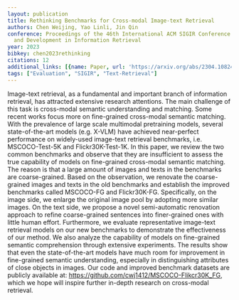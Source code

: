 ```yaml
---
layout: publication
title: Rethinking Benchmarks for Cross-modal Image-text Retrieval
authors: Chen Weijing, Yao Linli, Jin Qin
conference: Proceedings of the 46th International ACM SIGIR Conference on Research
  and Development in Information Retrieval
year: 2023
bibkey: chen2023rethinking
citations: 12
additional_links: [{name: Paper, url: 'https://arxiv.org/abs/2304.10824'}]
tags: ["Evaluation", "SIGIR", "Text-Retrieval"]
---
```

Image-text retrieval, as a fundamental and important branch of information
retrieval, has attracted extensive research attentions. The main challenge of
this task is cross-modal semantic understanding and matching. Some recent works
focus more on fine-grained cross-modal semantic matching. With the prevalence
of large scale multimodal pretraining models, several state-of-the-art models
(e.g. X-VLM) have achieved near-perfect performance on widely-used image-text
retrieval benchmarks, i.e. MSCOCO-Test-5K and Flickr30K-Test-1K. In this paper,
we review the two common benchmarks and observe that they are insufficient to
assess the true capability of models on fine-grained cross-modal semantic
matching. The reason is that a large amount of images and texts in the
benchmarks are coarse-grained. Based on the observation, we renovate the
coarse-grained images and texts in the old benchmarks and establish the
improved benchmarks called MSCOCO-FG and Flickr30K-FG. Specifically, on the
image side, we enlarge the original image pool by adopting more similar images.
On the text side, we propose a novel semi-automatic renovation approach to
refine coarse-grained sentences into finer-grained ones with little human
effort. Furthermore, we evaluate representative image-text retrieval models on
our new benchmarks to demonstrate the effectiveness of our method. We also
analyze the capability of models on fine-grained semantic comprehension through
extensive experiments. The results show that even the state-of-the-art models
have much room for improvement in fine-grained semantic understanding,
especially in distinguishing attributes of close objects in images. Our code
and improved benchmark datasets are publicly available at:
https://github.com/cwj1412/MSCOCO-Flikcr30K_FG, which we hope will inspire
further in-depth research on cross-modal retrieval.